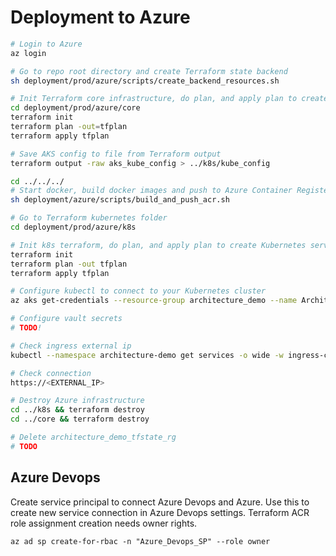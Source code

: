 
# Deployment to Azure

```bash
# Login to Azure
az login

# Go to repo root directory and create Terraform state backend
sh deployment/prod/azure/scripts/create_backend_resources.sh

# Init Terraform core infrastructure, do plan, and apply plan to create base infrastructure
cd deployment/prod/azure/core
terraform init
terraform plan -out=tfplan
terraform apply tfplan

# Save AKS config to file from Terraform output
terraform output -raw aks_kube_config > ../k8s/kube_config

cd ../../../
# Start docker, build docker images and push to Azure Container Registery.
sh deployment/azure/scripts/build_and_push_acr.sh

# Go to Terraform kubernetes folder
cd deployment/prod/azure/k8s

# Init k8s terraform, do plan, and apply plan to create Kubernetes services with Terraform
terraform init
terraform plan -out tfplan
terraform apply tfplan

# Configure kubectl to connect to your Kubernetes cluster
az aks get-credentials --resource-group architecture_demo --name ArchitectureDemoAKS

# Configure vault secrets 
# TODO!

# Check ingress external ip
kubectl --namespace architecture-demo get services -o wide -w ingress-controller-ingress-nginx-controller

# Check connection
https://<EXTERNAL_IP>

# Destroy Azure infrastructure
cd ../k8s && terraform destroy
cd ../core && terraform destroy

# Delete architecture_demo_tfstate_rg
# TODO
```

## Azure Devops
Create service principal to connect Azure Devops and Azure. Use this to create new service connection in Azure Devops settings. Terraform ACR role assignment creation needs owner rights.

```
az ad sp create-for-rbac -n "Azure_Devops_SP" --role owner
```
